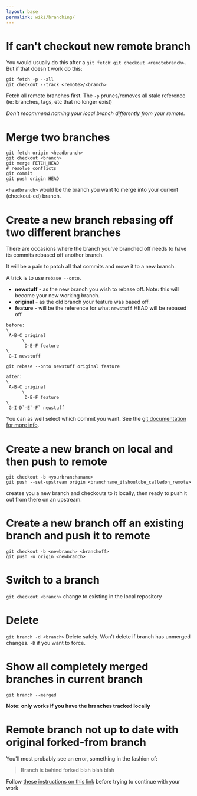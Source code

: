 ```yaml
---
layout: base
permalink: wiki/branching/
---
```


# If can't checkout new remote branch

You would usually do this after a `git fetch`: `git checkout <remotebranch>`. But if that doesn't work do this:
```
git fetch -p --all
git checkout --track <remote>/<branch>
```
Fetch all remote branches first. The `-p` prunes/removes all stale reference (ie: branches, tags, etc that no longer exist)

_Don't recommend naming your local branch differently from your remote._

# Merge two branches

```
git fetch origin <headbranch>
git checkout <branch>
git merge FETCH_HEAD
# resolve conflicts
git commit
git push origin HEAD
```
`<headbranch>` would be the branch you want to merge into your current (checkout-ed) branch.

# Create a new branch rebasing off two different branches

There are occasions where the branch you've branched off needs to have its commits rebased off another branch.

It will be a pain to patch all that commits and move it to a new branch.

A trick is to use `rebase --onto`.

* **newstuff** - as the new branch you wish to rebase off. Note: this will become your new working branch.
* **original** - as the old branch your feature was based off.
* **feature** - will be the reference for what `newstuff` HEAD will be rebased off

```
before:
\
 A-B-C original
      \
       D-E-F feature
\
 G-I newstuff

git rebase --onto newstuff original feature

after:
\
 A-B-C original
      \
       D-E-F feature
\
 G-I-D`-E`-F` newstuff
```

You can as well select which commit you want. See the [git documentation for more info](https://git-scm.com/docs/git-rebase).

# Create a new branch on local and then push to remote
```
git checkout -b <yourbranchaname>
git push --set-upstream origin <branchname_itshouldbe_calledon_remote>
```
creates you a new branch and checkouts to it locally, then ready to push it out from there on an upstream.

# Create a new branch off an existing branch and push it to remote
```
git checkout -b <newbranch> <branchoff>
git push -u origin <newbranch>
```

# Switch to a branch

```git checkout <branch>``` change to <branch> existing in the local repository

# Delete

```git branch -d <branch>```
Delete <branch> safely. Won't delete if branch has unmerged changes. `-D` if you want to force.

# Show all completely merged branches in current branch

```git branch --merged```

**Note: only works if you have the branches tracked locally**

# Remote branch not up to date with original forked-from branch

You'll most probably see an error, something in the fashion of:

> Branch is behind forked blah blah blah

Follow [these instructions on this link](https://github.com/jonyeezs/gitreference/wiki/Syncing#sync-with-a-forked-branch) before trying to continue with your work
